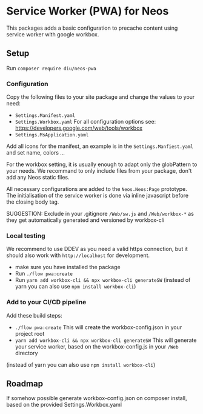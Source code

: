 # Service Worker (PWA) for Neos
This packages adds a basic configuration to precache content using service worker with google workbox.

## Setup
Run `composer require diu/neos-pwa`

### Configuration
Copy the following files to your site package and change the values to your need:

  - `Settings.Manifest.yaml`
  - `Settings.Workbox.yaml` For all configuration options see: https://developers.google.com/web/tools/workbox
  - `Settings.MsApplication.yaml` 

Add all icons for the manifest, an example is in the `Settings.Manfiest.yaml` and set name, colors ...
  
For the workbox setting, it is usually enough to adapt only the globPattern to your needs. 
We recommand to only include files from your package, don't add any Neos static files. 

All necessary configurations are added to the `Neos.Neos:Page` prototype.
The initialisation of the service worker is done via inline javascript before the closing body tag. 

SUGGESTION:
Exclude in your .gitignore `/Web/sw.js` and `/Web/workbox-*` as they get automatically generated and versioned by workbox-cli

### Local testing
We recommend to use DDEV as you need a valid https connection, but it should also work with `http://localhost` for development.

 - make sure you have installed the package
 - Run `./flow pwa:create`
 - Run `yarn add workbox-cli && npx workbox-cli generateSW`
 (instead of yarn you can also use `npm install workbox-cli`) 
 

### Add to your CI/CD pipeline
Add these build steps:

  - `./flow pwa:create` This will create the workbox-config.json in your project root
  - `yarn add workbox-cli && npx workbox-cli generateSW` This will generate your service worker, based on the workbox-config.js in your `/Web` directory 
  
(instead of yarn you can also use `npm install workbox-cli`) 


## Roadmap
If somehow possible generate workbox-config.json on composer install, based on the provided Settings.Workbox.yaml
